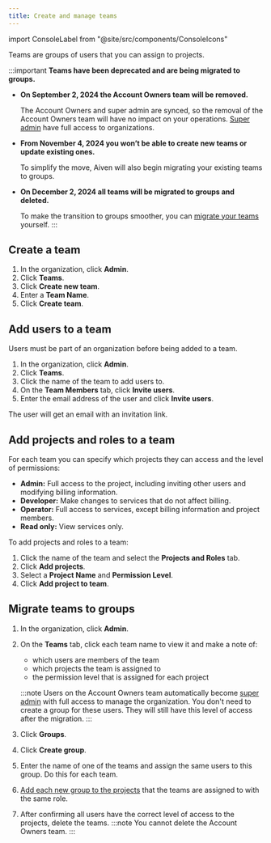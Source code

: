 ```yaml
---
title: Create and manage teams
---
```


import ConsoleLabel from "@site/src/components/ConsoleIcons"

Teams are groups of users that you can assign to projects.

:::important
**Teams have been deprecated and are being migrated to groups.**

- **On September 2, 2024 the Account Owners team will be removed.**

  The Account Owners and super admin
  are synced, so the removal of the Account Owners team will have no impact on your
  operations. [Super admin](/docs/platform/concepts/orgs-units-projects#users-and-roles)
  have full access to organizations.

- **From November 4, 2024 you won’t be able to create new teams or update existing ones.**

  To simplify the move, Aiven will also begin migrating your existing teams to groups.

- **On December 2, 2024 all teams will be migrated to groups and deleted.**

  To make the transition to groups smoother, you can
  [migrate your teams](#migrate-teams-to-groups) yourself.
:::

## Create a team

1.  In the organization, click **Admin**.
1.  Click **Teams**.
1.  Click **Create new team**.
1.  Enter a **Team Name**.
1.  Click **Create team**.

## Add users to a team

Users must be part of an organization before being added to a team.

1.  In the organization, click **Admin**.
1.  Click **Teams**.
1.  Click the name of the team to add users to.
1.  On the **Team Members** tab, click **Invite users**.
1.  Enter the email address of the user and click **Invite users**.

The user will get an email with an invitation link.

## Add projects and roles to a team

For each team you can specify which projects they can access and the
level of permissions:

-   **Admin:** Full access to the project, including inviting other
    users and modifying billing information.
-   **Developer:** Make changes to services that do not affect billing.
-   **Operator:** Full access to services, except billing information
    and project members.
-   **Read only:** View services only.

To add projects and roles to a team:

1.  Click the name of the team and select the **Projects and Roles**
    tab.
1.  Click **Add projects**.
1.  Select a **Project Name** and **Permission Level**.
1.  Click **Add project to team**.

## Migrate teams to groups

1.  In the organization, click **Admin**.

1.  On the **Teams** tab, click each team name to view it and make a note of:

    -   which users are members of the team
    -   which projects the team is assigned to
    -   the permission level that is assigned for each project

    :::note
    Users on the Account Owners team automatically become
    [super admin](/docs/platform/howto/make-super-admin) with full access to
    manage the organization. You don't need to create a group for these users.
     They will still have this level of access after the migration.
    :::

1.  Click **Groups**.

1.  Click **Create group**.

1.  Enter the name of one of the teams and assign the same users to this group. Do this
    for each team.

1.  [Add each new group to the projects](/docs/platform/howto/add-groups-projects)
    that the teams are assigned to with the same role.

1.  After confirming all users have the correct level of access to the projects,
    delete the teams.
    :::note
    You cannot delete the Account Owners team.
    :::
